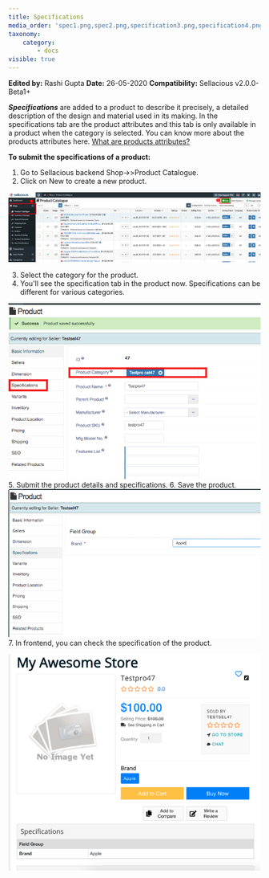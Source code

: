 ```yaml
---
title: Specifications
media_order: 'spec1.png,spec2.png,specification3.png,specification4.png,screenshot-localhost-2020.05.26-09_58_51.png,Screen Shot 2020-05-26 at 9.56.25 AM.png,Screen Shot 2020-05-26 at 9.57.43 AM.png'
taxonomy:
    category:
        - docs
visible: true
---
```


**Edited by:** Rashi Gupta
**Date:** 26-05-2020
**Compatibility:** Sellacious v2.0.0-Beta1+

**_Specifications_** are added to a product to describe it precisely, a detailed description of the design and material used in its making. In the specifications tab are the product attributes and this tab is only available in a product when the category is selected. You can know more about the products attributes here. [What are products attributes?](https://www.sellacious.com/documentation-v2#/learn/additional-attributes/product-attributes)

**To submit the specifications of a product:**
1. Go to Sellacious backend Shop->>Product Catalogue.
2. Click on New to create a new product.

![](spec1.png)

3. Select the category for the product.
4. You'll see the specification tab in the product now. Specifications can be different for various categories.

![](screenshot-localhost-2020.05.26-09_58_51.png)
5. Submit the product details and specifications.
6. Save the product.
![](Screen%20Shot%202020-05-26%20at%209.56.25%20AM.png)
7. In frontend, you can check the specification of the product.

![](Screen%20Shot%202020-05-26%20at%209.57.43%20AM.png)